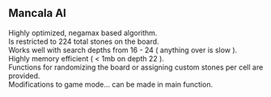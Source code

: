 ## Mancala AI

Highly optimized, negamax based algorithm.<br>
Is restricted to 224 total stones on the board.<br>
Works well with search depths from 16 - 24 ( anything over is slow ).<br>
Highly memory efficient ( < 1mb on depth 22 ).<br>
Functions for randomizing the board or assigning custom stones per cell are provided.<br>
Modifications to game mode... can be made in main function.